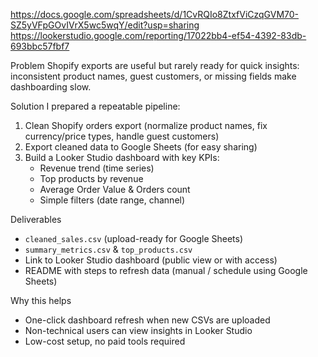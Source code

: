 https://docs.google.com/spreadsheets/d/1CvRQIo8ZtxfViCzqGVM70-SZ5yVFpGOvIVrX5wc5wqY/edit?usp=sharing
https://lookerstudio.google.com/reporting/17022bb4-ef54-4392-83db-693bbc57fbf7

Problem
Shopify exports are useful but rarely ready for quick insights: inconsistent product names, guest customers, or missing fields make dashboarding slow.

Solution
I prepared a repeatable pipeline:
1. Clean Shopify orders export (normalize product names, fix currency/price types, handle guest customers)
2. Export cleaned data to Google Sheets (for easy sharing)
3. Build a Looker Studio dashboard with key KPIs:
   - Revenue trend (time series)
   - Top products by revenue
   - Average Order Value & Orders count
   - Simple filters (date range, channel)

Deliverables
- `cleaned_sales.csv` (upload-ready for Google Sheets)
- `summary_metrics.csv` & `top_products.csv`
- Link to Looker Studio dashboard (public view or with access)
- README with steps to refresh data (manual / schedule using Google Sheets)

Why this helps
- One-click dashboard refresh when new CSVs are uploaded
- Non-technical users can view insights in Looker Studio
- Low-cost setup, no paid tools required